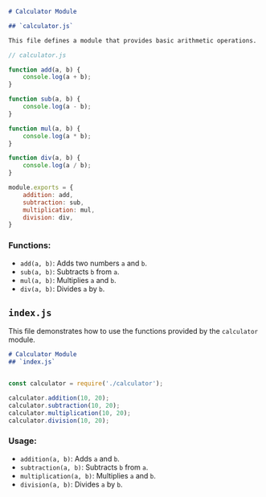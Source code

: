 ```markdown
# Calculator Module

## `calculator.js`

This file defines a module that provides basic arithmetic operations.
```
```javascript
// calculator.js

function add(a, b) {
    console.log(a + b);
}

function sub(a, b) {
    console.log(a - b);
}

function mul(a, b) {
    console.log(a * b);
}

function div(a, b) {
    console.log(a / b);
}

module.exports = {
    addition: add,
    subtraction: sub,
    multiplication: mul,
    division: div,
}
```

### Functions:

- `add(a, b)`: Adds two numbers `a` and `b`.
- `sub(a, b)`: Subtracts `b` from `a`.
- `mul(a, b)`: Multiplies `a` and `b`.
- `div(a, b)`: Divides `a` by `b`.

## `index.js`

This file demonstrates how to use the functions provided by the `calculator` module.

```markdown
# Calculator Module
## `index.js`
```
```js

const calculator = require('./calculator');

calculator.addition(10, 20);
calculator.subtraction(10, 20);
calculator.multiplication(10, 20);
calculator.division(10, 20);
```

### Usage:

- `addition(a, b)`: Adds `a` and `b`.
- `subtraction(a, b)`: Subtracts `b` from `a`.
- `multiplication(a, b)`: Multiplies `a` and `b`.
- `division(a, b)`: Divides `a` by `b`.
